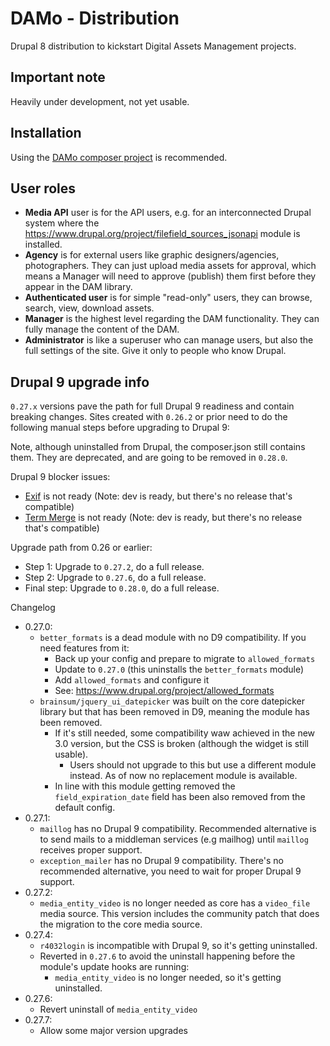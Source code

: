 # DAMo - Distribution

Drupal 8 distribution to kickstart Digital Assets Management projects.

## Important note

Heavily under development, not yet usable.

## Installation

Using the [DAMo composer project](https://github.com/brainsum/damo-project) is recommended.

## User roles

* **Media API** user is for the API users, e.g. for an interconnected Drupal system where the https://www.drupal.org/project/filefield_sources_jsonapi module is installed.
* **Agency** is for external users like graphic designers/agencies, photographers. They can just upload media assets for approval, which means a Manager will need to approve (publish) them first before they appear in the DAM library.
* **Authenticated user** is for simple "read-only" users, they can browse, search, view, download assets.
* **Manager** is the highest level regarding the DAM functionality. They can fully manage the content of the DAM.
* **Administrator** is like a superuser who can manage users, but also the full settings of the site. Give it only to people who know Drupal.

## Drupal 9 upgrade info

`0.27.x` versions pave the path for full Drupal 9 readiness and contain breaking changes.
Sites created with `0.26.2` or prior need to do the following manual steps before upgrading to Drupal 9:

Note, although uninstalled from Drupal, the composer.json still contains them. They are deprecated, and are going to be removed in `0.28.0`.

Drupal 9 blocker issues:
- [Exif](https://www.drupal.org/project/exif) is not ready (Note: dev is ready, but there's no release that's compatible)
- [Term Merge](https://www.drupal.org/project/term_merge) is not ready (Note: dev is ready, but there's no release that's compatible)

Upgrade path from 0.26 or earlier:
- Step 1: Upgrade to `0.27.2`, do a full release.
- Step 2: Upgrade to `0.27.6`, do a full release.
- Final step: Upgrade to `0.28.0`, do a full release.

Changelog
- 0.27.0:
    - `better_formats` is a dead module with no D9 compatibility. If you need features from it:
        - Back up your config and prepare to migrate to `allowed_formats`
        - Update to `0.27.0` (this uninstalls the `better_formats` module)
        - Add `allowed_formats` and configure it
        - See: <https://www.drupal.org/project/allowed_formats>
    - `brainsum/jquery_ui_datepicker` was built on the core datepicker library but that has been removed in D9, meaning the module has been removed.
        - If it's still needed, some compatibility waw achieved in the new 3.0 version, but the CSS is broken (although the widget is still usable).
            - Users should not upgrade to this but use a different module instead. As of now no replacement module is available. 
        - In line with this module getting removed the `field_expiration_date` field has been also removed from the default config.     
- 0.27.1:
    - `maillog` has no Drupal 9 compatibility. Recommended alternative is to send mails to a middleman services (e.g mailhog) until `maillog` receives proper support.
    - `exception_mailer` has no Drupal 9 compatibility. There's no recommended alternative, you need to wait for proper Drupal 9 support.
- 0.27.2:
    - `media_entity_video` is no longer needed as core has a `video_file` media source. This version includes the community patch that does the migration to the core media source.
- 0.27.4:
   - `r4032login` is incompatible with Drupal 9, so it's getting uninstalled.
   - Reverted in `0.27.6` to avoid the uninstall happening before the module's update hooks are running:
        - `media_entity_video` is no longer needed, so it's getting uninstalled.
- 0.27.6:
   - Revert uninstall of `media_entity_video`
- 0.27.7:
   - Allow some major version upgrades
   
